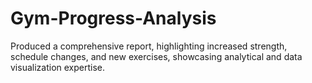 # Gym-Progress-Analysis
Produced a comprehensive report, highlighting increased strength, schedule changes, and new exercises, showcasing analytical and data visualization expertise.
